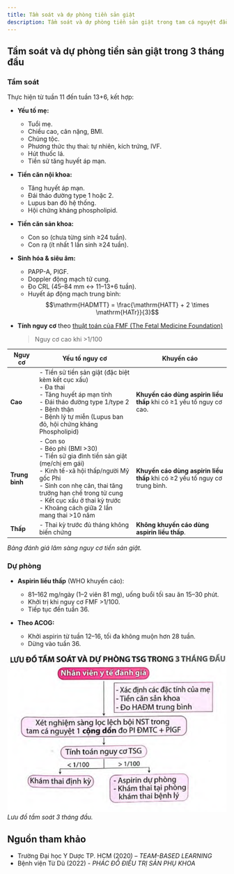 ```yaml
---
title: Tầm soát và dự phòng tiền sản giật
description: Tầm soát và dự phòng tiền sản giật trong tam cá nguyệt đầu.
---
```


## Tầm soát và dự phòng tiền sản giật trong 3 tháng đầu

### Tầm soát

Thực hiện từ tuần 11 đến tuần 13+6, kết hợp:

- **Yếu tố mẹ:**

  - Tuổi mẹ.
  - Chiều cao, cân nặng, BMI.
  - Chủng tộc.
  - Phương thức thụ thai: tự nhiên, kích trứng, IVF.
  - Hút thuốc lá.
  - Tiền sử tăng huyết áp mạn.

- **Tiền căn nội khoa:**

  - Tăng huyết áp mạn.
  - Đái tháo đường type 1 hoặc 2.
  - Lupus ban đỏ hệ thống.
  - Hội chứng kháng phospholipid.

- **Tiền căn sản khoa:**

  - Con so (chưa từng sinh ≥24 tuần).
  - Con rạ (ít nhất 1 lần sinh ≥24 tuần).

- **Sinh hóa & siêu âm:**

  - PAPP-A, PlGF.
  - Doppler động mạch tử cung.
  - Đo CRL (45–84 mm ↔ 11–13+6 tuần).
  - Huyết áp động mạch trung bình: $$\mathrm{HADMTT} = \frac{\mathrm{HATT} + 2 \times \mathrm{HATr}}{3}$$

- **Tính nguy cơ** theo [thuật toán của FMF (The Fetal Medicine Foundation)](https://fetalmedicine.org/research/assess/preeclampsia/first-trimester)
  > Nguy cơ cao khi >1/100

| **Nguy cơ**    | **Yếu tố nguy cơ**                                                                                                                                                                                                                                                         | **Khuyến cáo**                                                             |
| -------------- | -------------------------------------------------------------------------------------------------------------------------------------------------------------------------------------------------------------------------------------------------------------------------- | -------------------------------------------------------------------------- |
| **Cao**        | - Tiền sử tiền sản giật (đặc biệt kèm kết cục xấu)<br>- Đa thai<br>- Tăng huyết áp mạn tính<br>- Đái tháo đường type 1/type 2<br>- Bệnh thận<br>- Bệnh lý tự miễn (Lupus ban đỏ, hội chứng kháng Phospholipid)                                                             | **Khuyến cáo dùng aspirin liều thấp** khi có ≥1 yếu tố nguy cơ cao.        |
| **Trung bình** | - Con so<br>- Béo phì (BMI >30)<br>- Tiền sử gia đình tiền sản giật (mẹ/chị em gái)<br>- Kinh tế-xã hội thấp/người Mỹ gốc Phi<br>- Sinh con nhẹ cân, thai tăng trưởng hạn chế trong tử cung<br>- Kết cục xấu ở thai kỳ trước<br>- Khoảng cách giữa 2 lần mang thai >10 năm | **Khuyến cáo dùng aspirin liều thấp** khi có ≥2 yếu tố nguy cơ trung bình. |
| **Thấp**       | - Thai kỳ trước đủ tháng không biến chứng                                                                                                                                                                                                                                  | **Không khuyến cáo dùng aspirin liều thấp**.                               |

_Bảng đánh giá lâm sàng nguy cơ tiền sản giật._

### Dự phòng

- **Aspirin liều thấp** (WHO khuyến cáo):

  - 81–162 mg/ngày (1–2 viên 81 mg), uống buổi tối sau ăn 15–30 phút.
  - Khởi trị khi nguy cơ FMF >1/100.
  - Tiếp tục đến tuần 36.

- **Theo ACOG:**
  - Khởi aspirin từ tuần 12–16, tối đa không muộn hơn 28 tuần.
  - Dừng vào tuần 36.

![Lưu đồ tầm soát tiền sản giật 3 tháng đầu](../../../../assets/san-khoa/tang-huyet-ap-thai-ky/luu-do-tam-soat-tien-san-giat-3-thang-dau.png)  
_Lưu đồ tầm soát 3 tháng đầu._

## Nguồn tham khảo

- Trường Đại học Y Dược TP. HCM (2020) – _TEAM-BASED LEARNING_
- Bệnh viện Từ Dũ (2022) - _PHÁC ĐỒ ĐIỀU TRỊ SẢN PHỤ KHOA_
